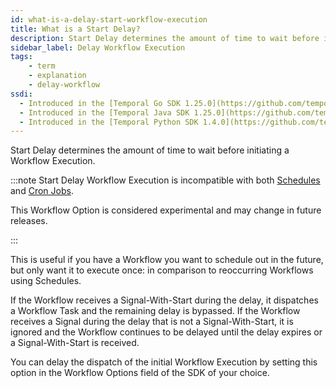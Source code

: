 ```yaml
---
id: what-is-a-delay-start-workflow-execution
title: What is a Start Delay?
description: Start Delay determines the amount of time to wait before initiating a Workflow Execution. If the Workflow receives a Signal-With-Start during the delay, it dispatches a Workflow Task and the remaining delay is bypassed.
sidebar_label: Delay Workflow Execution
tags:
    - term
    - explanation
    - delay-workflow
ssdi:
  - Introduced in the [Temporal Go SDK 1.25.0](https://github.com/temporalio/sdk-go/releases/tag/v1.25.0)
  - Introduced in the [Temporal Java SDK 1.25.0](https://github.com/temporalio/sdk-java/releases/tag/v1.22.1)
  - Introduced in the [Temporal Python SDK 1.4.0](https://github.com/temporalio/sdk-python/releases/tag/1.4.0)
---
```


Start Delay determines the amount of time to wait before initiating a Workflow Execution.

:::note
Start Delay Workflow Execution is incompatible with both [Schedules](/concepts/what-is-a-schedule) and [Cron Jobs](/concepts/what-is-a-temporal-cron-job).

This Workflow Option is considered experimental and may change in future releases.

:::

This is useful if you have a Workflow you want to schedule out in the future, but only want it to execute once: in comparison to reoccurring Workflows using Schedules.

If the Workflow receives a Signal-With-Start during the delay, it dispatches a Workflow Task and the remaining delay is bypassed.
If the Workflow receives a Signal during the delay that is not a Signal-With-Start, it is ignored and the Workflow continues to be delayed until the delay expires or a Signal-With-Start is received.

You can delay the dispatch of the initial Workflow Execution by setting this option in the Workflow Options field of the SDK of your choice.
